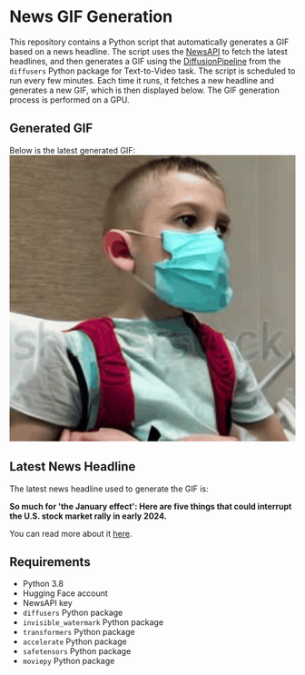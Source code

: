# News GIF Generation
This repository contains a Python script that automatically generates a GIF based on a news headline. The script uses the [NewsAPI](https://newsapi.org/) to fetch the latest headlines, and then generates a GIF using the [DiffusionPipeline](https://github.com/huggingface/diffusers) from the `diffusers` Python package for Text-to-Video task.
The script is scheduled to run every few minutes. Each time it runs, it fetches a new headline and generates a new GIF, which is then displayed below. The GIF generation process is performed on a GPU.

## Generated GIF
Below is the latest generated GIF:
![Generated GIF](output.gif?raw=true&v=1704144815)

## Latest News Headline
The latest news headline used to generate the GIF is:

**So much for 'the January effect': Here are five things that could interrupt the U.S. stock market rally in early 2024.**

You can read more about it [here](https://www.marketwatch.com/story/so-much-for-the-january-effect-here-are-five-things-that-could-interrupt-the-u-s-stock-market-rally-in-early-2024-d4a3282b).

## Requirements
- Python 3.8
- Hugging Face account
- NewsAPI key
- `diffusers` Python package
- `invisible_watermark` Python package
- `transformers` Python package
- `accelerate` Python package
- `safetensors` Python package
- `moviepy` Python package
